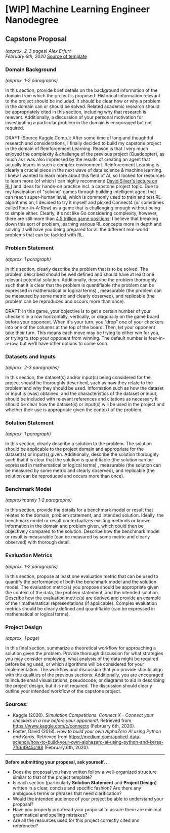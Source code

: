# [WIP] Machine Learning Engineer Nanodegree
## Capstone Proposal
_(approx. 2-3 pages)_
_Alex Erfurt_  
_February 6th, 2020_
[Source of template](https://github.com/udacity/machine-learning/blob/master/projects/capstone/capstone_proposal_template.md)

### Domain Background
_(approx. 1-2 paragraphs)_

In this section, provide brief details on the background information of the domain from which the project is proposed. Historical information relevant to the project should be included. It should be clear how or why a problem in the domain can or should be solved. Related academic research should be appropriately cited in this section, including why that research is relevant. Additionally, a discussion of your personal motivation for investigating a particular problem in the domain is encouraged but not required.

DRAFT (Source Kaggle Comp.):
After some time of long and thoughtful research and considerations, I finally decided to build my capstone project in the domain of Reinforcement Learning. Reason is that I very much enjoyed the complexity & challenge of the previous project (Quadcopter), as much as I was also impressed by the results of creating an agent that actually learns in such a complex environment. Reinforcement Learning is clearly a crucial piece in the next wave of data science & machine learning. I knew I wanted to learn more about this field of AI, so I looked for resources to learn more (of which I can highly recommend [David Silver's lecture on RL](http://www0.cs.ucl.ac.uk/staff/d.silver/web/Teaching.html)) and ideas for hands-on practice incl. a capstone project topic. Due to my fascination of "solving" games through building intelligent agent that can reach super-human level, which is commonly used to train and test RL-algorithms on, I decided to try it myself and picked Connect4 (or sometimes called Four-in-A-Row) as a game that is challenging enough without being to simple either. Clearly, it's not like Go considering complexity, however, there are still more than [4.5 trillion game positions](https://medium.com/applied-data-science/how-to-build-your-own-alphazero-ai-using-python-and-keras-7f664945c188)! I believe that breaking down this sort of problem, learning various RL concepts more in depth and solving it will have you being prepared for all the different real-world problems that can be tackled with RL.

### Problem Statement
_(approx. 1 paragraph)_

In this section, clearly describe the problem that is to be solved. The problem described should be well defined and should have at least one relevant potential solution. Additionally, describe the problem thoroughly such that it is clear that the problem is quantifiable (the problem can be expressed in mathematical or logical terms) , measurable (the problem can be measured by some metric and clearly observed), and replicable (the problem can be reproduced and occurs more than once).

DRAFT:
In this game, your objective is to get a certain number of your checkers in a row horizontally, vertically, or diagonally on the game board before your opponent. When it's your turn, you “drop” one of your checkers into one of the columns at the top of the board. Then, let your opponent take their turn. This means each move may be trying to either win for you, or trying to stop your opponent from winning. The default number is four-in-a-row, but we’ll have other options to come soon.

### Datasets and Inputs
_(approx. 2-3 paragraphs)_

In this section, the dataset(s) and/or input(s) being considered for the project should be thoroughly described, such as how they relate to the problem and why they should be used. Information such as how the dataset or input is (was) obtained, and the characteristics of the dataset or input, should be included with relevant references and citations as necessary It should be clear how the dataset(s) or input(s) will be used in the project and whether their use is appropriate given the context of the problem.

### Solution Statement
_(approx. 1 paragraph)_

In this section, clearly describe a solution to the problem. The solution should be applicable to the project domain and appropriate for the dataset(s) or input(s) given. Additionally, describe the solution thoroughly such that it is clear that the solution is quantifiable (the solution can be expressed in mathematical or logical terms) , measurable (the solution can be measured by some metric and clearly observed), and replicable (the solution can be reproduced and occurs more than once).

### Benchmark Model
_(approximately 1-2 paragraphs)_

In this section, provide the details for a benchmark model or result that relates to the domain, problem statement, and intended solution. Ideally, the benchmark model or result contextualizes existing methods or known information in the domain and problem given, which could then be objectively compared to the solution. Describe how the benchmark model or result is measurable (can be measured by some metric and clearly observed) with thorough detail.

### Evaluation Metrics
_(approx. 1-2 paragraphs)_

In this section, propose at least one evaluation metric that can be used to quantify the performance of both the benchmark model and the solution model. The evaluation metric(s) you propose should be appropriate given the context of the data, the problem statement, and the intended solution. Describe how the evaluation metric(s) are derived and provide an example of their mathematical representations (if applicable). Complex evaluation metrics should be clearly defined and quantifiable (can be expressed in mathematical or logical terms).

### Project Design
_(approx. 1 page)_

In this final section, summarize a theoretical workflow for approaching a solution given the problem. Provide thorough discussion for what strategies you may consider employing, what analysis of the data might be required before being used, or which algorithms will be considered for your implementation. The workflow and discussion that you provide should align with the qualities of the previous sections. Additionally, you are encouraged to include small visualizations, pseudocode, or diagrams to aid in describing the project design, but it is not required. The discussion should clearly outline your intended workflow of the capstone project.

### Sources:
* Kaggle (2020). _Simulation Competitions. Connect X - Connect your checkers in a row before your opponent!_. Retrieved from https://www.kaggle.com/c/connectx (February 6th, 2020).
* Foster, David (2018). _How to build your own AlphaZero AI using Python and Keras_. Retrieved from https://medium.com/applied-data-science/how-to-build-your-own-alphazero-ai-using-python-and-keras-7f664945c188 (February 6th, 2020).

-----------

**Before submitting your proposal, ask yourself. . .**

- Does the proposal you have written follow a well-organized structure similar to that of the project template?
- Is each section (particularly **Solution Statement** and **Project Design**) written in a clear, concise and specific fashion? Are there any ambiguous terms or phrases that need clarification?
- Would the intended audience of your project be able to understand your proposal?
- Have you properly proofread your proposal to assure there are minimal grammatical and spelling mistakes?
- Are all the resources used for this project correctly cited and referenced?
